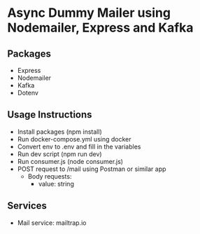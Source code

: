 # Async Dummy Mailer using Nodemailer, Express and Kafka

## Packages
- Express
- Nodemailer
- Kafka
- Dotenv

## Usage Instructions
- Install packages (npm install)
- Run docker-compose.yml using docker
- Convert env to .env and fill in the variables
- Run dev script (npm run dev)
- Run consumer.js (node consumer.js)
- POST request to /mail using Postman or similar app
    - Body requests:
        - value: string

## Services
- Mail service: mailtrap.io